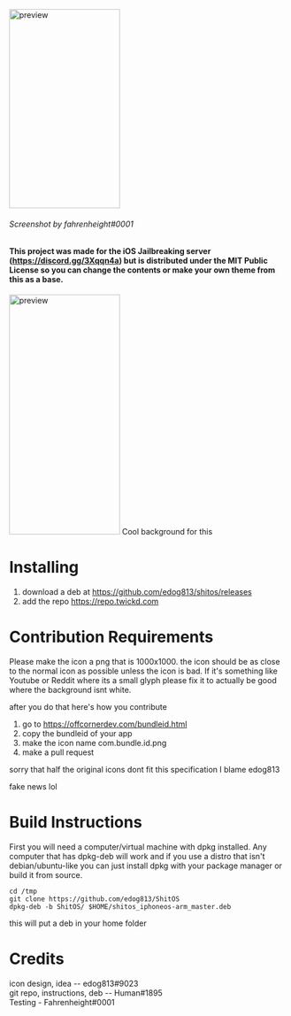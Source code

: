 <img src="https://cdn.discordapp.com/attachments/606095551192236045/641789222457573378/IMG_C64D2A0ECC34-1.jpeg" alt="preview" width="200" height="360">

###### Screenshot by fahrenheight#0001
#### This project was made for the iOS Jailbreaking server (https://discord.gg/3Xqqn4a) but is distributed under the MIT Public License so you can change the contents or make your own theme from this as a base.

<img src="https://cdn.discordapp.com/attachments/606095551192236045/641821042695864358/bestwallpaper.png" alt="preview" width="200" height="434">
Cool background for this 

# Installing
1. download a deb at https://github.com/edog813/shitos/releases
2. add the repo https://repo.twickd.com
# Contribution Requirements
Please make the icon a png that is 1000x1000. the icon should be as close to the normal icon as possible unless the icon is bad. If it's something like Youtube or Reddit where its a small glyph please fix it to actually be good where the background isnt white.

after you do that here's how you contribute

1. go to https://offcornerdev.com/bundleid.html
2. copy the bundleid of your app
3. make the icon name com.bundle.id.png
4. make a pull request

sorry that half the original icons dont fit this specification I blame edog813

fake news lol

# Build Instructions
First you will need a computer/virtual machine with dpkg installed. Any computer that has dpkg-deb will work and if you use a distro that isn't debian/ubuntu-like you can just install dpkg with your package manager or build it from source.

`cd /tmp`\
`git clone https://github.com/edog813/ShitOS`\
`dpkg-deb -b ShitOS/ $HOME/shitos_iphoneos-arm_master.deb`

this will put a deb in your home folder

# Credits
icon design, idea -- edog813#9023\
git repo, instructions, deb -- Human#1895\
Testing - Fahrenheight#0001
